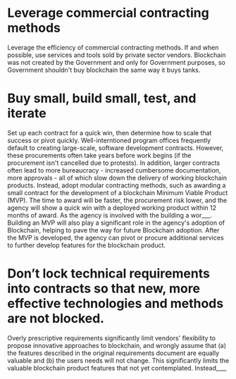 # Leverage commercial contracting methods  
Leverage the efficiency of commercial contracting methods. If and when possible, use services and tools sold by private sector vendors. Blockchain was not created by the Government and only for Government purposes, so Government shouldn't buy blockchain the same way it buys tanks.  
# Buy small, build small, test, and iterate  
Set up each contract for a quick win, then determine how to scale that success or pivot quickly. Well-interntioned program offices frequently default to creating large-scale, software development contracts. However, these procurements often take years before work begins (if the procurement isn't cancelled due to protests). In addition, larger contracts often lead to more bureaucracy - increased cumbersome documentation, more approvals - all of which slow down the delivery of working blockchain products. Instead, adopt modular contracting methods, such as awarding a small contract for the development of a blockchain Minimum Viable Product (MVP). The time to award will be faster, the procurement risk lower, and the agency will show a quick win with a deployed working product within 12 months of award. As the agency is involved with the building a wor___. Building an MVP will also play a significant role in the agency's adoption of Blockchain, helping to pave the way for future Blockchain adoption. After the MVP is developed, the agency can pivot or procure additional services to further develop features for the blockchain product.
# Don’t lock technical requirements into contracts so that new, more effective technologies and methods are not blocked.  
Overly prescriptive requirements significantly limit vendors' flexibility to propose innovative approaches to blockchain, and wrongly assume that (a) the features described in the original requirements document are equally valuable and (b) the users needs will not change. This significantly limits the valuable blockchain product features that not yet contemplated.  Instead,___
